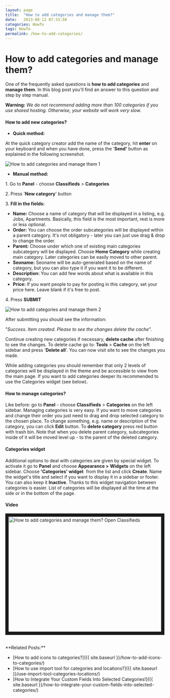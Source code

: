 ```yaml
---
layout: page
title:  "How to add categories and manage them?"
date:   2013-08-12 07:33:50
categories: HowTo
tags: HowTo
permalink: /how-to-add-categories/
---
```

# How to add categories and manage them?

One of the frequently asked questions is **how to add categories** and **manage them**. In this blog post you'll find an answer to this question and step by step manual.

**Warning:** _We do not recommend adding more than 100 categories if you use shared hosting. Otherwise, your website will work very slow._

#### **How to add new categories?**

  * **Quick method:**

At the quick category creator add the name of the category, hit **enter** on your keyboard and when you have done, press the '**Send'** button as explained in the following screenshot.

![How to add categories and manage them 1](http://open-classifieds.com/wp-content/uploads/2013/08/How-to-add-categories-and-manage-them-1.png)

  * **Manual method:**

1\. Go to **Panel** \- choose **Classifieds** > **Categories**

2\. Press '**New category**' button

3\. **Fill in the fields:**

  * **Name:** Choose a name of category that will be displayed in a listing, e.g. Jobs, Apartments. Basically, this field is the most important, rest is more or less optional.
  * **Order:** You can choose the order subcategories will be displayed within a parent category. It's not obligatory - later you can just use drag & drop to change the order.
  * **Parent:** Choose under which one of existing main categories subcategory will be displayed. Choose **Home Category** while creating main category. Later categories can be easily moved to other parent.
  * **Seoname:** Seoname will be auto-generated based on the name of category, but you can also type it if you want it to be different.
  * **Description:** You can add few words about what is available in this category.
  * **Price:** If you want people to pay for posting in this category, set your price here. Leave blank if it's free to post.

4\. Press **SUBMIT** 

![How to add categories and manage them 2](http://open-classifieds.com/wp-content/uploads/2013/08/How-to-add-categories-and-manage-them-2.png) 

After submitting you should see the information: 

"_Success. Item created. Please to see the changes delete the cache"_. 

Continue creating new categories if necessary, **delete cache** after finishing to see the changes. To delete cache go to: **Tools** > **Cache** on the left sidebar and press '**Delete all**'. You can now visit site to see the changes you made. 

While adding categories you should remember that only 2 levels of categories will be displayed in the theme and be accessible to view from the main page. If you want to add categories deeper its recommended to use the Categories widget (see below). 

#### **How to manage categories?**

Like before: go to **Panel** \- choose **Classifieds** > **Categories** on the left sidebar. Managing categories is very easy. If you want to move categories and change their order you just need to drag and drop selected category to the chosen place. To change something, e.g. name or description of the category, you can click **Edit** button. To **delete category** press red button with trash bin. Note that when you delete parent category, subcategories inside of it will be moved level up - to the parent of the deleted category.

#### **Categories widget**

Additional options to deal with categories are given by special widget. To activate it go to **Panel** and choose **Appearance >** **Widgets** on the left sidebar. Choose **'Categories' widget**  from the list and click **Create**. Name the widget's title and select if you want to display it in a sidebar or footer. You can also keep it **Inactive**. Thanks to this widget navigation between categories is easier. List of categories will be displayed all the time at the side or in the bottom of the page.

#### Video

<a href="https://www.youtube.com/watch?list=PLADsfC2D70AXzqrfNXtYPoE4LSFDHXL2U&v=wWlZm1YTZq8" target="_blank"><img src="http://img.youtube.com/vi/wWlZm1YTZq8/0.jpg" 
alt="How to add categories and manage them? Open Classifieds" width="480" height="360" border="10" /></a>

<br>
**Related Posts:**

  * [How to add icons to categories?]({{ site.baseurl }}/how-to-add-icons-to-categories/)
  * [How to use import tool for categories and locations?]({{ site.baseurl }}/use-import-tool-categories-locations/)
  * [How to Integrate Your Custom Fields Into Selected Categories!]({{ site.baseurl }}/how-to-integrate-your-custom-fields-into-selected-categories/)
  
  <!--title: How to add categories and manage them?
link: http://open-classifieds.com/2013/08/12/how-to-add-categories/
author: 
description: 
post_id: 9376
created: 2013/08/12 09:33:50
created_gmt: 2013/08/12 07:33:50
comment_status: open
post_name: how-to-add-categories
status: publish
post_type: post-->

